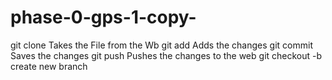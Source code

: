 # phase-0-gps-1-copy-

git clone Takes the File from the Wb
git add Adds the changes
git commit Saves the changes
git push Pushes the changes to the web
git checkout -b create new branch

